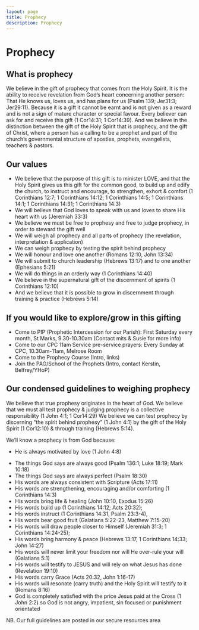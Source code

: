 ```yaml
---
layout: page
title: Prophecy
description: Prophecy
---
```


Prophecy
========

What is prophecy
----------------

We believe in the gift of prophecy that comes from the Holy Spirit. It is the ability to receive revelation from God’s heart concerning another person: That He knows us, loves us, and has plans for us (Psalm 139; Jer31:3; Jer29:11). Because it is a gift it cannot be earnt and is not given as a reward and is not a sign of mature character or special favour. Every believer can ask for and receive this gift (1 Cor14:31; 1 Cor14:39). And we believe in the distinction between the gift of the Holy Spirit that is prophecy, and the gift of Christ, where a person has a calling to be a prophet and part of the church’s governmental structure of apostles, prophets, evangelists, teachers & pastors.

Our values
----------
+	We believe that the purpose of this gift is to minister LOVE, and that the Holy Spirit gives us this gift for the common good, to build up and edify the church, to instruct and encourage, to strengthen, exhort & comfort (1 Corinthians 12:7; 1 Corinthians 14:12; 1 Corinthians 14:5; 1 Corinthians 14:1; 1 Corinthians 14:31; 1 Corinthians 14:3)
+	We will believe that God loves to speak with us and loves to share His heart with us (Jeremiah 33:3)
+	We believe we must be free to prophesy and free to judge prophecy, in order to steward the gift well
+	We will weigh all prophecy and all parts of prophecy (the revelation, interpretation & application) 
+	We can weigh prophecy by testing the spirit behind prophecy 
+	We will honour and love one another (Romans 12:10, John 13:34)
+	We will submit to church leadership (Hebrews 13:17) and to one another (Ephesians 5:21) 
+	We will do things in an orderly way (1 Corinthians 14:40) 
+	We believe in the supernatural gift of the discernment of spirits (1 Corinthians 12:10) 
+	And we believe that it is possible to grow in discernment through training & practice (Hebrews 5:14)

If you would like to explore/grow in this gifting
-------------------------------------------------
+	Come to PIP (Prophetic Intercession for our Parish): First Saturday every month, St Marks, 9.30-10.30am (Contact mits & Susie for more info)
+	Come to our CPC 11am Service pre-service prayers: Every Sunday at CPC, 10.30am-11am, Melrose Room
+	Come to the Prophecy Course (Intro, links)
+	Join the PAG/School of the Prophets (Intro, contact Kerstin, Belfrey/YHoP)
	

Our condensed guidelines to weighing prophecy 
---------------------------------------------
We believe that true prophesy originates in the heart of God. 
We believe that we must all test prophecy & judging prophecy is a collective responsibility (1 John 4:1; 1 Cor14:29) 
We believe we can test prophecy by discerning “the spirit behind prophesy” (1 John 4:1) by the gift of the Holy Spirit (1 Cor12:10) & through training (Hebrews 5:14).
 
We’ll know a prophecy is from God because:
*	He is always motivated by love (1 John 4:8)
+	The things God says are always good (Psalm 136:1; Luke 18:19; Mark 10:18)
+	The things God says are always perfect (Psalm 18:30)
+	His words are always consistent with Scripture  (Acts 17:11)
+	His words are strengthening, encouraging and/or comforting (1 Corinthians 14:3) 
+	His words bring life & healing (John 10:10, Exodus 15:26)
+	His words build up (1 Corinthians 14:12; Acts 20:32); 
+	His words instruct (1 Corinthians 14:31, Psalm 23:3-4), 
+	His words bear good fruit (Galatians 5:22-23, Matthew 7:15-20) 
+	His words will draw people closer to Himself (Jeremiah 31:3; 1 Corinthians 14:24-25); 
+	His words bring harmony & peace (Hebrews 13:17, 1 Corinthians 14:33; John 14:27)
+	His words will never limit your freedom nor will He over-rule your will (Galatians 5:1)
+	His words will testify to JESUS and will rely on what Jesus has done (Revelation 19:10)
+	His words carry Grace (Acts 20:32, John 1:16-17) 
+	His words will resonate (carry truth) and the Holy Spirit will testify to it (Romans 8:16) 
+	God is completely satisfied with the price Jesus paid at the Cross (1 John 2:2) so God is not angry, impatient, sin focused or punishment orientated

NB. Our full guidelines are posted in our secure resources area
